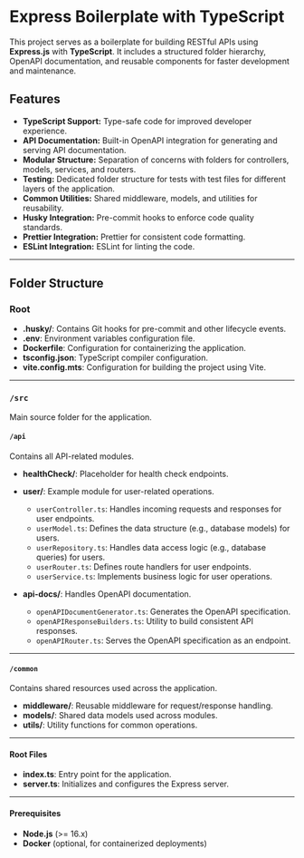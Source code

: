 # Express Boilerplate with TypeScript

This project serves as a boilerplate for building RESTful APIs using **Express.js** with **TypeScript**. It includes a structured folder hierarchy, OpenAPI documentation, and reusable components for faster development and maintenance.

## Features

- **TypeScript Support:** Type-safe code for improved developer experience.
- **API Documentation:** Built-in OpenAPI integration for generating and serving API documentation.
- **Modular Structure:** Separation of concerns with folders for controllers, models, services, and routers.
- **Testing:** Dedicated folder structure for tests with test files for different layers of the application.
- **Common Utilities:** Shared middleware, models, and utilities for reusability.
- **Husky Integration:** Pre-commit hooks to enforce code quality standards.
- **Prettier Integration:** Prettier for consistent code formatting.
- **ESLint Integration:** ESLint for linting the code.

---

## Folder Structure

### Root
- **.husky/**: Contains Git hooks for pre-commit and other lifecycle events.
- **.env**: Environment variables configuration file.
- **Dockerfile**: Configuration for containerizing the application.
- **tsconfig.json**: TypeScript compiler configuration.
- **vite.config.mts**: Configuration for building the project using Vite.

---

### `/src`
Main source folder for the application.

#### `/api`
Contains all API-related modules.

- **healthCheck/**: Placeholder for health check endpoints.
- **user/**: Example module for user-related operations.
  - `userController.ts`: Handles incoming requests and responses for user endpoints.
  - `userModel.ts`: Defines the data structure (e.g., database models) for users.
  - `userRepository.ts`: Handles data access logic (e.g., database queries) for users.
  - `userRouter.ts`: Defines route handlers for user endpoints.
  - `userService.ts`: Implements business logic for user operations.
  
- **api-docs/**: Handles OpenAPI documentation.
  - `openAPIDocumentGenerator.ts`: Generates the OpenAPI specification.
  - `openAPIResponseBuilders.ts`: Utility to build consistent API responses.
  - `openAPIRouter.ts`: Serves the OpenAPI specification as an endpoint.

---

#### `/common`
Contains shared resources used across the application.

- **middleware/**: Reusable middleware for request/response handling.
- **models/**: Shared data models used across modules.
- **utils/**: Utility functions for common operations.

---

#### Root Files
- **index.ts**: Entry point for the application.
- **server.ts**: Initializes and configures the Express server.

---

#### Prerequisites
- **Node.js** (>= 16.x)
- **Docker** (optional, for containerized deployments)
